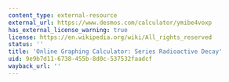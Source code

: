 ```yaml
---
content_type: external-resource
external_url: https://www.desmos.com/calculator/ymibe4voxp
has_external_license_warning: true
license: https://en.wikipedia.org/wiki/All_rights_reserved
status: ''
title: 'Online Graphing Calculator: Series Radioactive Decay'
uid: 9e9b7d11-6738-455b-8d0c-537532faadcf
wayback_url: ''
---
```


